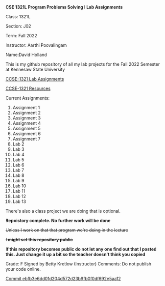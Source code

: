 **CSE 1321L Program Problems Solving I Lab Assignments**

Class: 1321L

Section: J02

Term: Fall 2022

Instructor: Aarthi Poovalingam

Name:David Holland

This is my github repository of all my lab projects 
for the Fall 2022 Semester at Kennesaw State University

[CCSE-1321 Lab Assignments](https://ccse.kennesaw.edu/fye/labs_and_assignments.php)

[CCSE-1321 Resources](https://ccse.kennesaw.edu/fye/resources.php)

Current Assignments:
1. Assignment 1
2. Assignment 2
3. Assignment 3
4. Assignment 4
5. Assignment 5
6. Assignment 6
7. Assignment 7
8. Lab 2
9. Lab 3
10. Lab 4
11. Lab 5
12. Lab 6
13. Lab 7
14. Lab 8
15. Lab 9
16. Lab 10
17. Lab 11
18. Lab 12
19. Lab 13

There's also a class project we are doing that is optional.

**Repoistory complete. No further work will be done**

~~Unless I work on that that program we're doing in the lecture~~

**~~I might set this repository public~~**

**If this repository becomes public do not 
let any one find out that I posted this. 
Just change it up a bit so the teacher doesn't think you copied**


Grade: F
Signed by Betty Kretlow (Instructor) 
Comments: Do not publish your code online. 

[Commit ebfb3e6dd01d204d572d23b9fb0f0df692e5aa12](https://github.com/crystalstorm466/CSE-1321L-Lab-Assignments/commit/ebfb3e6dd01d204d572d23b9fb0f0df692e5aa12)
